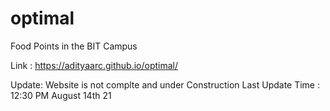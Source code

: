 # optimal
Food Points in the BIT Campus

Link : https://adityaarc.github.io/optimal/

Update:
Website is not complte and under  Construction
Last Update Time : 12:30 PM August 14th 21
